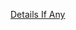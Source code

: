 [Details If Any](https://github.com/deathbybandaid/piholeparser/blob/master/RecentRunLogs/parsingscripts/ABPJapaneseFilters.md)

